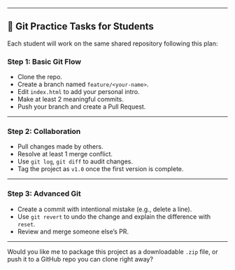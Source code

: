 
---

## 📘 Git Practice Tasks for Students

Each student will work on the same shared repository following this plan:

### **Step 1: Basic Git Flow**
- Clone the repo.
- Create a branch named `feature/<your-name>`.
- Edit `index.html` to add your personal intro.
- Make at least 2 meaningful commits.
- Push your branch and create a Pull Request.

---

### **Step 2: Collaboration**
- Pull changes made by others.
- Resolve at least 1 merge conflict.
- Use `git log`, `git diff` to audit changes.
- Tag the project as `v1.0` once the first version is complete.

---

### **Step 3: Advanced Git**
- Create a commit with intentional mistake (e.g., delete a line).
- Use `git revert` to undo the change and explain the difference with `reset`.
- Review and merge someone else’s PR.

---

Would you like me to package this project as a downloadable `.zip` file, or push it to a GitHub repo you can clone right away?

